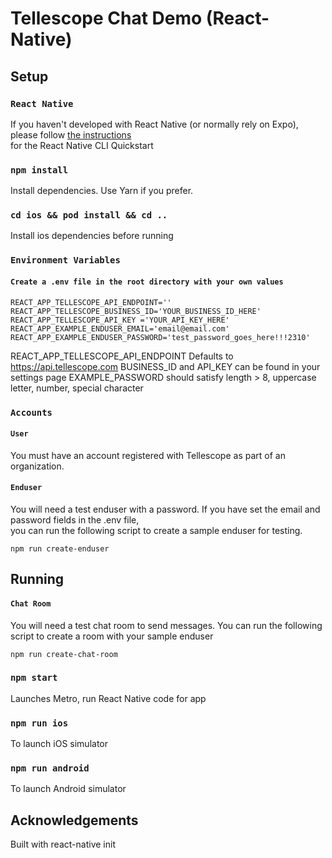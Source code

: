 # Tellescope Chat Demo (React-Native)

## Setup

### `React Native`
If you haven't developed with React Native (or normally rely on Expo), \
please follow [the instructions](https://reactnative.dev/docs/environment-setup) \
for the React Native CLI Quickstart

### `npm install`
Install dependencies. Use Yarn if you prefer.

### `cd ios && pod install && cd ..`
Install ios dependencies before running

### `Environment Variables`
#### `Create a .env file in the root directory with your own values`
```
REACT_APP_TELLESCOPE_API_ENDPOINT=''
REACT_APP_TELLESCOPE_BUSINESS_ID='YOUR_BUSINESS_ID_HERE'
REACT_APP_TELLESCOPE_API_KEY ='YOUR_API_KEY_HERE'
REACT_APP_EXAMPLE_ENDUSER_EMAIL='email@email.com'
REACT_APP_EXAMPLE_ENDUSER_PASSWORD='test_password_goes_here!!!2310'
```
REACT_APP_TELLESCOPE_API_ENDPOINT Defaults to https://api.tellescope.com 
BUSINESS_ID and API_KEY can be found in your settings page
EXAMPLE_PASSWORD should satisfy length > 8, uppercase letter, number, special character

### `Accounts`

#### `User`
You must have an account registered with Tellescope as part of an organization.

#### `Enduser`
You will need a test enduser with a password. If you have set the email and password fields in the .env file, \
you can run the following script to create a sample enduser for testing.
```
npm run create-enduser
```
## Running

#### `Chat Room`
You will need a test chat room to send messages. 
You can run the following script to create a room with your sample enduser
```
npm run create-chat-room
```


### `npm start`
Launches Metro, run React Native code for app

### `npm run ios`
To launch iOS simulator

### `npm run android`
To launch Android simulator

## Acknowledgements
Built with react-native init